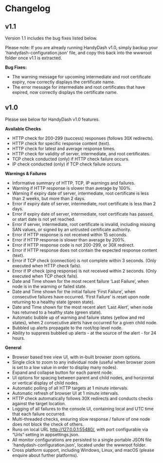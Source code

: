 # Changelog

## v1.1

Version 1.1 includes the bug fixes listed below.

Please note: If you are already running HandyDash v1.0, simply backup your 'handydash-configuration.json' file, and copy this back into the wwwroot folder once v1.1 is extracted.

**Bug Fixes:**

- The warning message for upcoming intermediate and root certificate expiry, now correctly displays the certificate name.
- The error message for intermediate and root certificates that have expired, now correctly displays the certificate name.

## v1.0

Please see below for HandyDash v1.0 features.

**Available Checks**

- HTTP check for 200-299 (success) responses (follows 30X redirects).
- HTTP check for specific response content (text).
- HTTP check for latest and average response times.
- HTTP check for validity of server, intermediate, and root certificates.
- TCP check conducted (only) if HTTP check failure occurs.
- IP check conducted (only) if TCP check failure occurs.


**Warnings & Failures**

- Informative summary of HTTP, TCP, IP warnings and failures.
- Warning if HTTP response is slower than average by 100%.
- Warning if expiry date of server, intermediate, root certificate is less than 2 weeks, but more than 2 days.
- Error if expiry date of server, intermediate, root certificate is less than 2 days.
- Error if expiry date of server, intermediate, root certificate has passed, or start date is not yet reached.
- Error if server, intermediate, root certificate is invalid, including missing SAN values, or signed by an untrusted certificate authority.
- Error if HTTP response is not received within 15 seconds.
- Error if HTTP response is slower than average by 200%.
- Error if HTTP response code is not 200-299, or 30X redirect.
- Error if HTTP response does not contain the expected response content (text).
- Error if TCP check (connection) is not complete within 3 seconds. (Only executed when HTTP check fails).
- Error if IP check (ping response) is not received within 2 seconds. (Only executed when TCP check fails).
- Date and Time shown for the most recent failure ‘Last Failure’, when node is in the warning or failed state.
- Date and Time shown for the initial failure ‘First Failure’, when consecutive failures have occurred. ‘First Failure’ is reset upon node returning to a healthy state (green state).
- Date and Time shown for the most recent alert ‘Last Alert’, when node has returned to a healthy state (green state).
- Automatic bubble up of warning and failure states (yellow and red states), when 2 consecutive alerts have occurred for a given child node.
- Bubbled up alerts propagate to the root/top level node.
- Ability to suppress bubbled up alerts - at the source of the alert - for 24 hours.

**General**

- Browser based tree view UI, with in-built browser zoom options.
- Single click to zoom to any individual node (useful when browser zoom is set to a low value in order to display many nodes).
- Expand and collapse button for each parent node.
- UI options for spacing between parent and child nodes, and horizontal or vertical display of child nodes.
- Automatic polling of all HTTP targets at 1 minute intervals.
- Automatic refresh of browser UI at 1 minute intervals.
- HTTP check automatically follows 30X redirects and conducts checks against the target location.
- Logging of all failures to the console UI, containing local and UTC time that each failure occurred.
- Multi-threaded checks, ensuring slow response / failure of one node does not block the check of others.
- Runs on local URL http://127.0.0.1:55480/, with port configurable via “Urls” setting in appsettings.json.
- All monitor configurations are persisted to a single portable JSON file 'handydash-configuration.json', located under the wwwroot folder.
- Cross platform support, including Windows, Linux, and macOS (please enquire about further platforms).